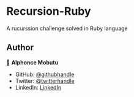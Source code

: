 # Recursion-Ruby

A rucurssion challenge solved in Ruby language

## Author
👤 **Alphonce Mobutu**

- GitHub: [@githubhandle](https://github.com/tingamapuro04)
- Twitter: [@twitterhandle](https://twitter.com/alphonce_mobutu)
- LinkedIn: [LinkedIn](https://www.linkedin.com/in/adoyo-alphonce-3362a4173/)
